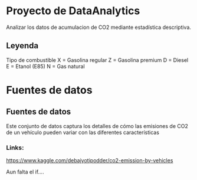 # Proyecto de DataAnalytics #
 
Analizar los datos de acumulacion de CO2
mediante estadística descriptiva.


## Leyenda
 Tipo de combustible
X = Gasolina regular
Z = Gasolina premium
D = Diesel
E = Etanol (E85)
N = Gas natural

# Fuentes de datos 

## Fuentes de datos 


Este conjunto de datos captura los detalles de cómo las emisiones de CO2 de un vehículo pueden variar con las diferentes características

### Links:
https://www.kaggle.com/debajyotipodder/co2-emission-by-vehicles

Aun falta el if....